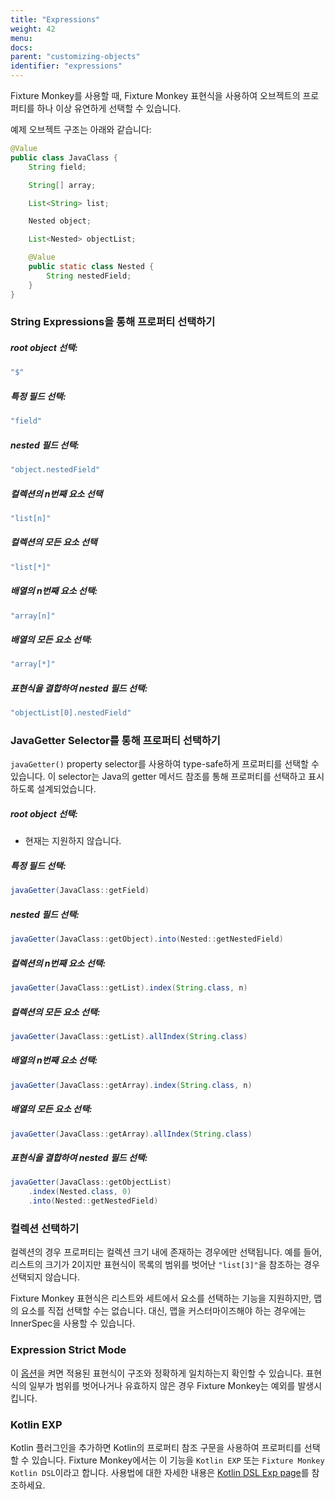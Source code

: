 ```yaml
---
title: "Expressions"
weight: 42
menu:
docs:
parent: "customizing-objects"
identifier: "expressions"
---
```


Fixture Monkey를 사용할 때, Fixture Monkey 표현식을 사용하여 오브젝트의 프로퍼티를 하나 이상 유연하게 선택할 수 있습니다.

예제 오브젝트 구조는 아래와 같습니다:

```java
@Value
public class JavaClass {
    String field;

    String[] array;

    List<String> list;

    Nested object;

    List<Nested> objectList;

    @Value
    public static class Nested {
        String nestedField;
    }
}
```


### String Expressions을 통해 프로퍼티 선택하기

##### root object 선택:
```java
"$"
```

##### 특정 필드 선택:
```java
"field"
```

##### nested 필드 선택:
```java
"object.nestedField"
```

##### 컬렉션의 n번째 요소 선택
```java
"list[n]"
```

##### 컬렉션의 모든 요소 선택
```java
"list[*]"
```

##### 배열의 n번째 요소 선택:
```java
"array[n]"
```

##### 배열의 모든 요소 선택:
```java
"array[*]"
```

##### 표현식을 결합하여 nested 필드 선택:
```java
"objectList[0].nestedField"
```

### JavaGetter Selector를 통해 프로퍼티 선택하기

`javaGetter()` property selector를 사용하여 type-safe하게 프로퍼티를 선택할 수 있습니다.
이 selector는 Java의 getter 메서드 참조를 통해 프로퍼티를 선택하고 표시하도록 설계되었습니다.


##### root object 선택:
- 현재는 지원하지 않습니다.

##### 특정 필드 선택:
```java
javaGetter(JavaClass::getField)
```

##### nested 필드 선택:
```java
javaGetter(JavaClass::getObject).into(Nested::getNestedField)
```

##### 컬렉션의 n번째 요소 선택:
```java
javaGetter(JavaClass::getList).index(String.class, n)
```

##### 컬렉션의 모든 요소 선택:
```java
javaGetter(JavaClass::getList).allIndex(String.class)
```

##### 배열의 n번째 요소 선택:
```java
javaGetter(JavaClass::getArray).index(String.class, n)
```

##### 배열의 모든 요소 선택:
```java
javaGetter(JavaClass::getArray).allIndex(String.class)
```


##### 표현식을 결합하여 nested 필드 선택:
```java
javaGetter(JavaClass::getObjectList)
    .index(Nested.class, 0)
    .into(Nested::getNestedField)
```


### 컬렉션 선택하기 

컬렉션의 경우 프로퍼티는 컬렉션 크기 내에 존재하는 경우에만 선택됩니다. 예를 들어, 리스트의 크기가 2이지만 표현식이 목록의 범위를 벗어난 `"list[3]"`을 참조하는 경우 선택되지 않습니다.

Fixture Monkey 표현식은 리스트와 세트에서 요소를 선택하는 기능을 지원하지만, 맵의 요소를 직접 선택할 수는 없습니다. 대신, 맵을 커스터마이즈해야 하는 경우에는 InnerSpec을 사용할 수 있습니다.



### Expression Strict Mode

이 [옵션](../../fixture-monkey-options/customization-options/#expression-strict-mode)을 켜면 적용된 표현식이 구조와 정확하게 일치하는지 확인할 수 있습니다. 표현식의 일부가 범위를 벗어나거나 유효하지 않은 경우 Fixture Monkey는 예외를 발생시킵니다.


### Kotlin EXP

Kotlin 플러그인을 추가하면 Kotlin의 프로퍼티 참조 구문을 사용하여 프로퍼티를 선택할 수 있습니다. Fixture Monkey에서는 이 기능을 `Kotlin EXP` 또는 `Fixture Monkey Kotlin DSL`이라고 합니다. 사용법에 대한 자세한 내용은 [Kotlin DSL Exp page](../../plugins/kotlin-plugin/kotlin-exp)를 참조하세요.
